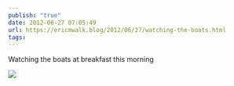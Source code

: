 ```yaml
---
publish: "true"
date: 2012-06-27 07:05:49
url: https://ericmwalk.blog/2012/06/27/watching-the-boats.html
tags: 
---
```


Watching the boats at breakfast this morning

![](https://ericmwalk.blog/uploads/2022/f2e6c54eae.jpg)